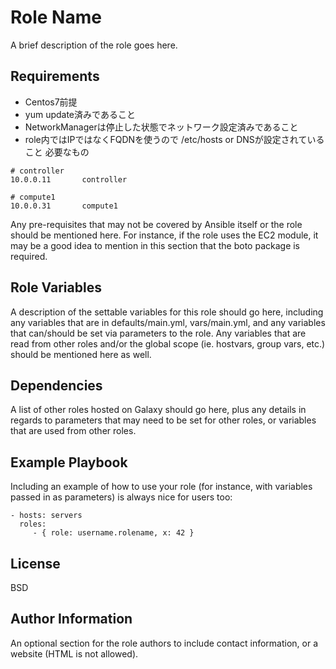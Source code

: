 Role Name
=========

A brief description of the role goes here.

Requirements
------------

* Centos7前提
* yum update済みであること
* NetworkManagerは停止した状態でネットワーク設定済みであること
* role内ではIPではなくFQDNを使うので /etc/hosts or DNSが設定されていること
  必要なもの
```
# controller
10.0.0.11       controller

# compute1
10.0.0.31       compute1
```



Any pre-requisites that may not be covered by Ansible itself or the role should be mentioned here. For instance, if the role uses the EC2 module, it may be a good idea to mention in this section that the boto package is required.

Role Variables
--------------

A description of the settable variables for this role should go here, including any variables that are in defaults/main.yml, vars/main.yml, and any variables that can/should be set via parameters to the role. Any variables that are read from other roles and/or the global scope (ie. hostvars, group vars, etc.) should be mentioned here as well.

Dependencies
------------

A list of other roles hosted on Galaxy should go here, plus any details in regards to parameters that may need to be set for other roles, or variables that are used from other roles.

Example Playbook
----------------

Including an example of how to use your role (for instance, with variables passed in as parameters) is always nice for users too:

    - hosts: servers
      roles:
         - { role: username.rolename, x: 42 }

License
-------

BSD

Author Information
------------------

An optional section for the role authors to include contact information, or a website (HTML is not allowed).
